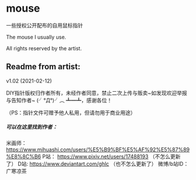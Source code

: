 # mouse

一些授权公开配布的自用鼠标指针

The mouse I usually use.

All rights reserved by the artist.

## Readme from artist: 

v1.02 (2021-02-12) 

DIY指针版权归作者所有，未经作者同意，禁止二次上传与贩卖\~如发现欢迎举报与告知作者\~ (╯°Д°)╯︵ ┻━┻，感谢各位！

（PS：指针文件可赠予他人私用，但请勿用于商业用途）

##### 可以在这里找到作者：

米画师：https://www.mihuashi.com/users/%E5%B9%BF%E5%AF%92%E5%87%89%E8%8C%B6
P站：     https://www.pixiv.net/users/17488193  （不怎么更新了）
D站:       https://www.deviantart.com/ghlc       （也不怎么更新了）
微博/b站ID： 广寒凉茶

